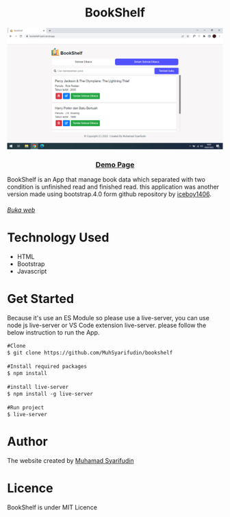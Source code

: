  <h1 align="center">BookShelf</h1>

![alt text](https://github.com/MuhSyarifudin/Bookshelf/blob/main/assets/img/screenshot/app.png)

  <a href="https://bookshelf-lyart.vercel.app/"><h3 align="center">Demo Page</h3></a>
  
BookShelf is an App that manage book data which separated with two condition is unfinished read and finished read.
this application was another version made using bootstrap.4.0 form github repository by <a href="https://www.github.com/iceboy1406">iceboy1406</a>.
<h6><a href="https://bookshelf-lyart.vercel.app/">Buka web</a></h6>

# Technology Used

<ul>
  <li>HTML</li>
  <li>Bootstrap</li>
  <li>Javascript</li>
</ul>

# Get Started

Because it's use an ES Module so please use a live-server, you can use node js live-server or VS Code extension live-server. please follow the below instruction to run the App.

```
#Clone
$ git clone https://github.com/MuhSyarifudin/bookshelf

#Install required packages
$ npm install

#install live-server
$ npm install -g live-server

#Run project
$ live-server

```

# Author

The website created by <a href="https://www.github.com/MuhSyarifudin">Muhamad Syarifudin</a>

# Licence

BookShelf is under MIT Licence
